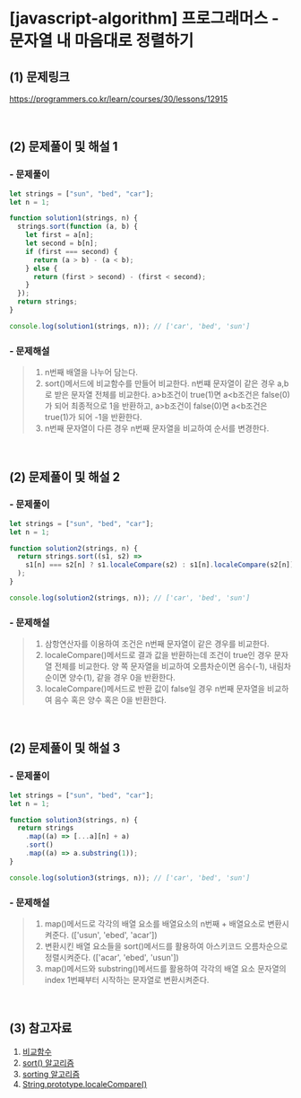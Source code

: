 # [javascript-algorithm] 프로그래머스 - 문자열 내 마음대로 정렬하기

## (1) 문제링크

<a href="https://programmers.co.kr/learn/courses/30/lessons/12915" target='_blank'>https://programmers.co.kr/learn/courses/30/lessons/12915</a>

<br>

## (2) 문제풀이 및 해설 1

### - 문제풀이

```javascript
let strings = ["sun", "bed", "car"];
let n = 1;

function solution1(strings, n) {
  strings.sort(function (a, b) {
    let first = a[n];
    let second = b[n];
    if (first === second) {
      return (a > b) - (a < b);
    } else {
      return (first > second) - (first < second);
    }
  });
  return strings;
}

console.log(solution1(strings, n)); // ['car', 'bed', 'sun']
```

### - 문제해설

> 1.  n번째 배열을 나누어 담는다.<br>
> 2.  sort()메서드에 비교함수를 만들어 비교한다. n번쨰 문자열이 같은 경우 a,b로 받은 문자열 전체를 비교한다. a>b조건이 true(1)면 a<b조건은 false(0)가 되어 최종적으로 1을 반환하고, a>b조건이 false(0)면 a<b조건은 true(1)가 되어 -1을 반환한다.<br>
> 3.  n번째 문자열이 다른 경우 n번째 문자열을 비교하여 순서를 변경한다.

<br>

## (2) 문제풀이 및 해설 2

### - 문제풀이

```javascript
let strings = ["sun", "bed", "car"];
let n = 1;

function solution2(strings, n) {
  return strings.sort((s1, s2) =>
    s1[n] === s2[n] ? s1.localeCompare(s2) : s1[n].localeCompare(s2[n])
  );
}

console.log(solution2(strings, n)); // ['car', 'bed', 'sun']
```

### - 문제해설

> 1.  삼항연산자를 이용하여 조건은 n번째 문자열이 같은 경우를 비교한다.<br>
> 2.  localeCompare()메서드로 결과 값을 반환하는데 조건이 true인 경우 문자열 전체를 비교한다. 양 쪽 문자열을 비교하여 오름차순이면 음수(-1), 내림차순이면 양수(1), 같을 경우 0을 반환한다.<br>
> 3.  localeCompare()메서드로 반환 값이 false일 경우 n번째 문자열을 비교하여 음수 혹은 양수 혹은 0을 반환한다.

<br>

## (2) 문제풀이 및 해설 3

### - 문제풀이

```javascript
let strings = ["sun", "bed", "car"];
let n = 1;

function solution3(strings, n) {
  return strings
    .map((a) => [...a][n] + a)
    .sort()
    .map((a) => a.substring(1));
}

console.log(solution3(strings, n)); // ['car', 'bed', 'sun']
```

### - 문제해설

> 1.  map()메서드로 각각의 배열 요소를 배열요소의 n번째 + 배열요소로 변환시켜준다. (['usun', 'ebed', 'acar'])<br>
> 2.  변환시킨 배열 요소들을 sort()메서드를 활용하여 아스키코드 오름차순으로 정렬시켜준다. (['acar', 'ebed', 'usun'])<br>
> 3.  map()메서드와 substring()메서드를 활용하여 각각의 배열 요소 문자열의 index 1번째부터 시작하는 문자열로 변환시켜준다.

<br>

## (3) 참고자료

1. <a href="https://hianna.tistory.com/374" target='_blank'>비교함수</a><br>
1. <a href="https://noirstar.tistory.com/359" target='_blank'>sort() 알고리즘</a><br>
1. <a href="https://velog.io/@young_mason/Algorithm-%EC%9E%90%EB%B0%94%EC%8A%A4%ED%81%AC%EB%A6%BD%ED%8A%B8-Sorting-%EC%95%8C%EA%B3%A0%EB%A6%AC%EC%A6%98-Basic%ED%8E%B8" target='_blank'>sorting 알고리즘</a><br>
1. <a href="https://opentutorials.org/course/50/91" target='_blank'>String.prototype.localeCompare()</a>
